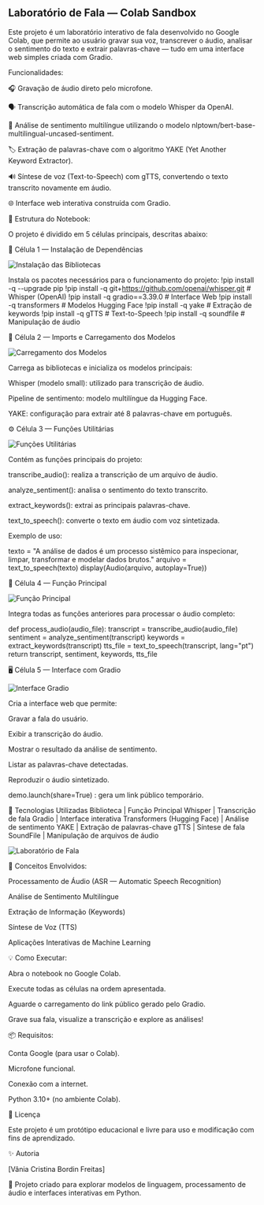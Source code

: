 ## Laboratório de Fala — Colab Sandbox

Este projeto é um laboratório interativo de fala desenvolvido no Google Colab, que permite ao usuário gravar sua voz, transcrever o áudio, analisar o sentimento do texto e extrair palavras-chave — tudo em uma interface web simples criada com Gradio.

Funcionalidades:

🎧 Gravação de áudio direto pelo microfone.

🗣️ Transcrição automática de fala com o modelo Whisper da OpenAI.

💬 Análise de sentimento multilíngue utilizando o modelo nlptown/bert-base-multilingual-uncased-sentiment.

🏷️ Extração de palavras-chave com o algoritmo YAKE (Yet Another Keyword Extractor).

🔊 Síntese de voz (Text-to-Speech) com gTTS, convertendo o texto transcrito novamente em áudio.

🌐 Interface web interativa construída com Gradio.

🧩 Estrutura do Notebook:

O projeto é dividido em 5 células principais, descritas abaixo:

🧱 Célula 1 — Instalação de Dependências

![Instalação das Bibliotecas](images/install.png)


Instala os pacotes necessários para o funcionamento do projeto:
!pip install -q --upgrade pip
!pip install -q git+https://github.com/openai/whisper.git   # Whisper (OpenAI)
!pip install -q gradio==3.39.0                              # Interface Web
!pip install -q transformers                                # Modelos Hugging Face
!pip install -q yake                                        # Extração de keywords
!pip install -q gTTS                                        # Text-to-Speech
!pip install -q soundfile                                   # Manipulação de áudio


🧠 Célula 2 — Imports e Carregamento dos Modelos

![Carregamento dos Modelos](images/Carregamento_rapido.png)


Carrega as bibliotecas e inicializa os modelos principais:

Whisper (modelo small): utilizado para transcrição de áudio.

Pipeline de sentimento: modelo multilíngue da Hugging Face.

YAKE: configuração para extrair até 8 palavras-chave em português.

⚙️ Célula 3 — Funções Utilitárias

![Funções Utilitárias](images/Função_Utilitária.png)


Contém as funções principais do projeto:

transcribe_audio(): realiza a transcrição de um arquivo de áudio.

analyze_sentiment(): analisa o sentimento do texto transcrito.

extract_keywords(): extrai as principais palavras-chave.

text_to_speech(): converte o texto em áudio com voz sintetizada.

Exemplo de uso:

texto = "A análise de dados é um processo sistêmico para inspecionar, limpar, transformar e modelar dados brutos."
arquivo = text_to_speech(texto)
display(Audio(arquivo, autoplay=True))

🔗 Célula 4 — Função Principal

![Função Principal](images/Função_Integra_Tudo.png)


Integra todas as funções anteriores para processar o áudio completo:

def process_audio(audio_file):
    transcript = transcribe_audio(audio_file)
    sentiment = analyze_sentiment(transcript)
    keywords = extract_keywords(transcript)
    tts_file = text_to_speech(transcript, lang="pt")
    return transcript, sentiment, keywords, tts_file

🖥️ Célula 5 — Interface com Gradio

![Interface Gradio](images/Interface_Gracio.png)


Cria a interface web que permite:

Gravar a fala do usuário.

Exibir a transcrição do áudio.

Mostrar o resultado da análise de sentimento.

Listar as palavras-chave detectadas.

Reproduzir o áudio sintetizado.

demo.launch(share=True) : gera um link público temporário.

🧰 Tecnologias Utilizadas
Biblioteca | Função Principal
Whisper |	Transcrição de fala
Gradio |	Interface interativa
Transformers (Hugging Face)	| Análise de sentimento
YAKE |	Extração de palavras-chave
gTTS |	Síntese de fala
SoundFile |	Manipulação de arquivos de áudio

![Laboratório de Fala](images/Laboratorio_de_Fala.png)


🧠 Conceitos Envolvidos:

Processamento de Áudio (ASR — Automatic Speech Recognition)

Análise de Sentimento Multilíngue

Extração de Informação (Keywords)

Síntese de Voz (TTS)

Aplicações Interativas de Machine Learning

💡 Como Executar:

Abra o notebook no Google Colab.

Execute todas as células na ordem apresentada.

Aguarde o carregamento do link público gerado pelo Gradio.

Grave sua fala, visualize a transcrição e explore as análises!

📦 Requisitos:

Conta Google (para usar o Colab).

Microfone funcional.

Conexão com a internet.

Python 3.10+ (no ambiente Colab).

🧾 Licença

Este projeto é um protótipo educacional e livre para uso e modificação com fins de aprendizado.

✨ Autoria

[Vânia Cristina Bordin Freitas]

💬 Projeto criado para explorar modelos de linguagem, processamento de áudio e interfaces interativas em Python.
